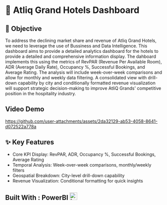 # 🏨 Atliq Grand Hotels Dashboard
## 📌 Objective
To address the declining market share and revenue of Atliq Grand Hotels, we need to leverage the use of Bussiness and Data Intelligence. This dashboard aims to provide a detailed analytics dashboard for the hotels to provide a detailed and comprehensive information display. The dahboard implements this using the metrics of RevPAR (Revenue Per Available Room), ADR (Average Daily Rate), Occupancy %, Successful Bookings, and Average Rating. The analysis will include week-over-week comparisons and allow for monthly and weekly data filtering. A consolidated view with drill-down capability by city and conditionally formatted revenue visualization will support strategic decision-making to improve AtliQ Grands' competitive position in the hospitality industry.

## Video Demo 

https://github.com/user-attachments/assets/2da32129-ab53-4058-8641-d072522a778a


## ✨ Key Features

* Core KPI Display: RevPAR, ADR, Occupancy %, Successful Bookings, Average Rating
* Temporal Analysis: Week-over-week comparisons, monthly/weekly filters
* Geospatial Breakdown: City-level drill-down capability
* Revenue Visualization: Conditional formatting for quick insights


## Built With : PowerBI <img src="https://img.icons8.com/?size=100&id=NxWCUzipgfRt&format=png&color=000000" width="24" alt="icon">

